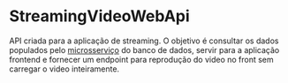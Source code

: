 # StreamingVideoWebApi

API criada para a aplicação de streaming.
O objetivo é consultar os dados populados pelo [microsserviço](https://github.com/gbr-mendes/StreamingVideoIndexer) do banco de dados, servir para a aplicação frontend e fornecer um endpoint para reprodução do video no front sem carregar o video inteiramente.
